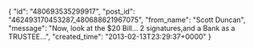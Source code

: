  {
   "id": "480693535299917",
   "post_id": "462493170453287_480688621967075",
   "from_name": "Scott Duncan",
   "message": "Now, look at the $20 Bill... 2 signatures,and a Bank as a TRUSTEE...",
   "created_time": "2013-02-13T23:29:37+0000"
 }
